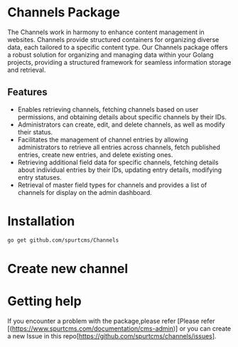 # Channels Package

The Channels work in harmony to enhance content management in websites. Channels provide structured containers for organizing diverse data, each tailored to a specific content type. Our Channels package offers a robust solution for organizing and managing data within your Golang projects, providing a structured framework for seamless information storage and retrieval.


## Features

- Enables retrieving channels, fetching channels based on user permissions, and obtaining details about specific channels by their IDs.  
- Administrators can create, edit, and delete channels, as well as modify their status.
- Facilitates the management of channel entries by allowing administrators to retrieve all entries across channels, fetch published entries, create new entries, and delete existing ones.
- Retrieving additional field data for specific channels, fetching details about individual entries by their IDs, updating entry details, modifying entry statuses.
- Retrieval of master field types for channels and provides a list of channels for display on the admin dashboard.



# Installation

``` bash
go get github.com/spurtcms/Channels
```


# Create new channel


# Getting help
If you encounter a problem with the package,please refer [Please refer [(https://www.spurtcms.com/documentation/cms-admin)] or you can create a new Issue in this repo[https://github.com/spurtcms/channels/issues]. 
